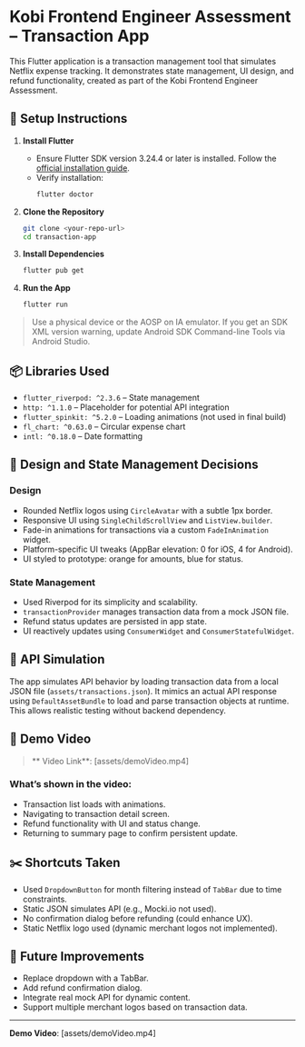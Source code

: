 # Kobi Frontend Engineer Assessment – Transaction App

This Flutter application is a transaction management tool that simulates Netflix expense tracking. It demonstrates state management, UI design, and refund functionality, created as part of the Kobi Frontend Engineer Assessment.

## 🚀 Setup Instructions

1. **Install Flutter**
    - Ensure Flutter SDK version 3.24.4 or later is installed. Follow the [official installation guide](https://docs.flutter.dev/get-started/install).
    - Verify installation:
      ```bash
      flutter doctor
      ```

2. **Clone the Repository**
   ```bash
   git clone <your-repo-url>
   cd transaction-app
   ```

3. **Install Dependencies**
   ```bash
   flutter pub get
   ```

4. **Run the App**
   ```bash
   flutter run
   ```

> Use a physical device or the AOSP on IA emulator. If you get an SDK XML version warning, update Android SDK Command-line Tools via Android Studio.

## 📦 Libraries Used

- `flutter_riverpod: ^2.3.6` – State management
- `http: ^1.1.0` – Placeholder for potential API integration
- `flutter_spinkit: ^5.2.0` – Loading animations (not used in final build)
- `fl_chart: ^0.63.0` – Circular expense chart
- `intl: ^0.18.0` – Date formatting

## 🎨 Design and State Management Decisions

### Design
- Rounded Netflix logos using `CircleAvatar` with a subtle 1px border.
- Responsive UI using `SingleChildScrollView` and `ListView.builder`.
- Fade-in animations for transactions via a custom `FadeInAnimation` widget.
- Platform-specific UI tweaks (AppBar elevation: 0 for iOS, 4 for Android).
- UI styled to prototype: orange for amounts, blue for status.

### State Management
- Used Riverpod for its simplicity and scalability.
- `transactionProvider` manages transaction data from a mock JSON file.
- Refund status updates are persisted in app state.
- UI reactively updates using `ConsumerWidget` and `ConsumerStatefulWidget`.

## 🔌 API Simulation

The app simulates API behavior by loading transaction data from a local JSON file (`assets/transactions.json`). It mimics an actual API response using `DefaultAssetBundle` to load and parse transaction objects at runtime. This allows realistic testing without backend dependency.

## 🎥 Demo Video

> ** Video Link**: [assets/demoVideo.mp4]

### What’s shown in the video:
- Transaction list loads with animations.
- Navigating to transaction detail screen.
- Refund functionality with UI and status change.
- Returning to summary page to confirm persistent update.

## ✂️ Shortcuts Taken

- Used `DropdownButton` for month filtering instead of `TabBar` due to time constraints.
- Static JSON simulates API (e.g., Mocki.io not used).
- No confirmation dialog before refunding (could enhance UX).
- Static Netflix logo used (dynamic merchant logos not implemented).

## 🌱 Future Improvements

- Replace dropdown with a TabBar.
- Add refund confirmation dialog.
- Integrate real mock API for dynamic content.
- Support multiple merchant logos based on transaction data.

---

**Demo Video**: [assets/demoVideo.mp4]
